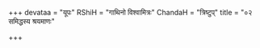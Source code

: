 +++
devataa = "यूपः"
RShiH = "गाथिनो विश्वामित्रः"
ChandaH = "त्रिष्टुप्"
title = "०२ समिद्धस्य श्रयमाणः"

+++
